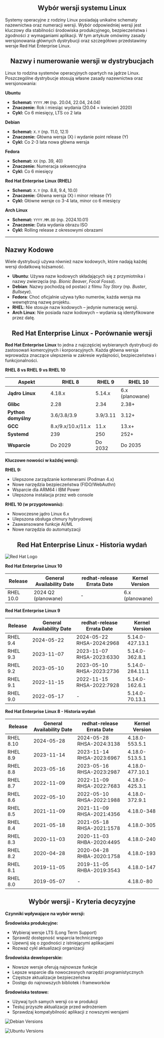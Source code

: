 <h2 align="center">Wybór wersji systemu Linux</h2>

Systemy operacyjne z rodziny Linux posiadają unikalne schematy nazewnictwa oraz numeracji wersji. Wybór odpowiedniej wersji jest kluczowy dla stabilności środowiska produkcyjnego, bezpieczeństwa i zgodności z wymaganiami aplikacji. W tym artykule omówimy zasady wersjonowania głównych dystrybucji oraz szczegółowo przedstawimy wersje Red Hat Enterprise Linux.

<h2 align="center">Nazwy i numerowanie wersji w dystrybucjach</h2>

Linux to rodzina systemów operacyjnych opartych na jądrze Linux. Poszczególne dystrybucje stosują własne zasady nazewnictwa oraz wersjonowania:

**Ubuntu**
- **Schemat:** `YYYY.MM` (np. 20.04, 22.04, 24.04)
- **Znaczenie:** Rok i miesiąc wydania (20.04 = kwiecień 2020)
- **Cykl:** Co 6 miesięcy, LTS co 2 lata

**Debian**
- **Schemat:** `X.Y` (np. 11.0, 12.1)
- **Znaczenie:** Główna wersja (X) i wydanie point release (Y)
- **Cykl:** Co 2-3 lata nowa główna wersja

**Fedora**
- **Schemat:** `XX` (np. 39, 40)
- **Znaczenie:** Numeracja sekwencyjna
- **Cykl:** Co 6 miesięcy

**Red Hat Enterprise Linux (RHEL)**
- **Schemat:** `X.Y` (np. 8.8, 9.4, 10.0)
- **Znaczenie:** Główna wersja (X) i minor release (Y)
- **Cykl:** Główne wersje co 3-4 lata, minor co 6 miesięcy

**Arch Linux**
- **Schemat:** `YYYY.MM.DD` (np. 2024.10.01)
- **Znaczenie:** Data wydania obrazu ISO
- **Cykl:** Rolling release z okresowymi obrazami

---

## Nazwy Kodowe

Wiele dystrybucji używa również nazw kodowych, które nadają każdej wersji dodatkową tożsamość.

- **Ubuntu**: Używa nazw kodowych składających się z przymiotnika i nazwy zwierzęcia (np. *Bionic Beaver*, *Focal Fossa*).
- **Debian**: Nazwy pochodzą od postaci z filmu *Toy Story* (np. *Buster*, *Bullseye*).
- **Fedora**: Choć oficjalnie używa tylko numerów, każda wersja ma wewnętrzną nazwę projektu.
- **RHEL**: Nie stosuje nazw kodowych – jedynie numerację wersji.
- **Arch Linux**: Nie posiada nazw kodowych – wydania są identyfikowane przez datę.

<h2 align="center">Red Hat Enterprise Linux - Porównanie wersji</h2>

**Red Hat Enterprise Linux** to jedna z najczęściej wybieranych dystrybucji do zastosowań komercyjnych i korporacyjnych. Każda główna wersja wprowadza znaczące ulepszenia w zakresie wydajności, bezpieczeństwa i funkcjonalności.

**RHEL 8 vs RHEL 9 vs RHEL 10**

| Aspekt | RHEL 8 | RHEL 9 | RHEL 10 |
|--------|---------|---------|---------|
| **Jądro Linux** | 4.18.x | 5.14.x | 6.x (planowane) |
| **Glibc** | 2.28 | 2.34 | 2.38+ |
| **Python domyślny** | 3.6/3.8/3.9 | 3.9/3.11 | 3.12+ |
| **GCC** | 8.x/9.x/10.x/11.x | 11.x | 13.x+ |
| **Systemd** | 239 | 250 | 252+ |
| **Wsparcie** | Do 2029 | Do 2032 | Do 2035 |

**Kluczowe nowości w każdej wersji:**

**RHEL 9:**
- Ulepszone zarządzanie kontenerami (Podman 4.x)
- Nowe narzędzia bezpieczeństwa (FIDO/WebAuthn)
- Wsparcie dla ARM64 i IBM Power
- Ulepszona instalacja przez web console

**RHEL 10 (w przygotowaniu):**
- Nowoczesne jądro Linux 6.x
- Ulepszona obsługa chmury hybrydowej
- Zaawansowane funkcje AI/ML
- Nowe narzędzia do automatyzacji

<h2 align="center">Red Hat Enterprise Linux - Historia wydań</h2>

![Red Hat Logo](../../../grafiki/1_03_1_redhat.png)

**Red Hat Enterprise Linux 10**

| Release | General Availability Date | redhat-release Errata Date | Kernel Version |
|---------|---------------------------|----------------------------|----------------|
| RHEL 10.0 | 2024 Q2 (planowane) | - | 6.x (planowane) |

**Red Hat Enterprise Linux 9**

| Release | General Availability Date | redhat-release Errata Date | Kernel Version |
|---------|---------------------------|----------------------------|----------------|
| RHEL 9.4 | 2024-05-22 | 2024-05-22 RHSA-2024:2968 | 5.14.0-427.13.1 |
| RHEL 9.3 | 2023-11-07 | 2023-11-07 RHSA-2023:6330 | 5.14.0-362.8.1 |
| RHEL 9.2 | 2023-05-10 | 2023-05-10 RHSA-2023:2736 | 5.14.0-284.11.1 |
| RHEL 9.1 | 2022-11-15 | 2022-11-15 RHSA-2022:7928 | 5.14.0-162.6.1 |
| RHEL 9.0 | 2022-05-17 | - | 5.14.0-70.13.1 |

**Red Hat Enterprise Linux 8 - Historia wydań**

| Release | General Availability Date | redhat-release Errata Date | Kernel Version |
|---------|---------------------------|----------------------------|----------------|
| RHEL 8.10 | 2024-05-28 | 2024-05-28 RHSA-2024:3138 | 4.18.0-553.5.1 |
| RHEL 8.9 | 2023-11-14 | 2023-11-14 RHSA-2023:6967 | 4.18.0-513.5.1 |
| RHEL 8.8 | 2023-05-16 | 2023-05-16 RHSA-2023:2987 | 4.18.0-477.10.1 |
| RHEL 8.7 | 2022-11-09 | 2022-11-09 RHSA-2022:7683 | 4.18.0-425.3.1 |
| RHEL 8.6 | 2022-05-10 | 2022-05-10 RHSA-2022:1988 | 4.18.0-372.9.1 |
| RHEL 8.5 | 2021-11-09 | 2021-11-09 RHSA-2021:4356 | 4.18.0-348 |
| RHEL 8.4 | 2021-05-18 | 2021-05-18 RHSA-2021:1578 | 4.18.0-305 |
| RHEL 8.3 | 2020-11-03 | 2020-11-03 RHBA-2020:4495 | 4.18.0-240 |
| RHEL 8.2 | 2020-04-28 | 2020-04-28 RHBA-2020:1758 | 4.18.0-193 |
| RHEL 8.1 | 2019-11-05 | 2019-11-05 RHBA-2019:3543 | 4.18.0-147 |
| RHEL 8.0 | 2019-05-07 | - | 4.18.0-80 |

<h2 align="center">Wybór wersji - Kryteria decyzyjne</h2>

**Czynniki wpływające na wybór wersji:**

**Środowiska produkcyjne:**
- Wybieraj wersje LTS (Long Term Support)
- Sprawdź dostępność wsparcia technicznego
- Upewnij się o zgodności z istniejącymi aplikacjami
- Rozważ cykl aktualizacji organizacji

**Środowiska deweloperskie:**
- Nowsze wersje oferują najnowsze funkcje
- Lepsze wsparcie dla nowoczesnych narzędzi programistycznych
- Częstsze aktualizacje bezpieczeństwa
- Dostęp do najnowszych bibliotek i frameworków

**Środowiska testowe:**
- Używaj tych samych wersji co w produkcji
- Testuj przyszłe aktualizacje przed wdrożeniem
- Sprawdzaj kompatybilność aplikacji z nowszymi wersjami

![Debian Versions](../../../grafiki/1_03_2_debian.png)

![Ubuntu Versions](../../../grafiki/1_03_2_ubuntu.png)
